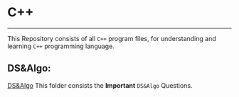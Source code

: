 # C++ 
---
This Repository consists of all `C++` program files, for understanding and learning `C++` programming language.

## DS&Algo:
<a href="./C++/Coding_DS&Algo">DS&Algo</a>
This folder consists the **Important** `DS&Algo` Questions. 
